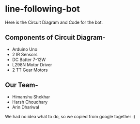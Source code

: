 # line-following-bot

Here is the Circuit Diagram and Code for the bot.

## Components of Circuit Diagram-
* Arduino Uno
* 2 IR Sensors
* DC Batter 7-12W
* L298N Motor Driver
* 2 TT Gear Motors

## Our Team-
* Himanshu Shekhar
* Harsh Choudhary
* Arin Dhariwal

We had no idea what to do, so we copied from google together :)
